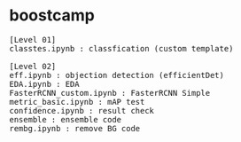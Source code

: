 # boostcamp
<pre>
[Level 01]
classtes.ipynb : classfication (custom template)

[Level 02]
eff.ipynb : objection detection (efficientDet)
EDA.ipynb : EDA
FasterRCNN_custom.ipynb : FasterRCNN Simple
metric_basic.ipynb : mAP test
confidence.ipynb : result check
ensemble : ensemble code
rembg.ipynb : remove BG code

</pre>